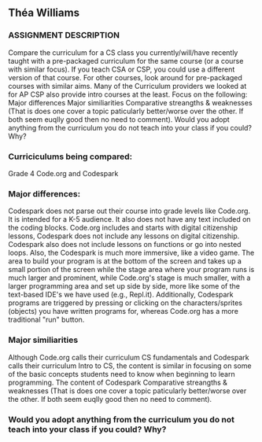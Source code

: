 ## Théa Williams

### ASSIGNMENT DESCRIPTION
Compare the curriculum for a CS class you currently/will/have recently taught with a pre-packaged curriculum for the same course (or a course with similar focus).
If you teach CSA or CSP, you could use a different version of that course.
For other courses, look around for pre-packaged courses with similar aims. Many of the Curriculum providers we looked at for AP CSP also provide intro courses at the least.
Focus on the following:
Major differences
Major similiarities
Comparative streangths & weaknesses (That is does one cover a topic paticularly better/worse over the other. If both seem euqlly good then no need to comment).
Would you adopt anything from the curriculum you do not teach into your class if you could? Why?

### Curriciculums being compared:
Grade 4 Code.org and Codespark

### Major differences:
Codespark does not parse out their course into grade levels like Code.org. It is intended for a K-5 audience. It also does not have any text included on the coding blocks. Code.org includes and starts with digital citizenship lessons, Codespark does not include any lessons on digital citizenship. Codespark also does not include lessons on functions or go into nested loops. Also, the Codespark is much more immersive, like a video game. The area to build your program is at the bottom of the screen and takes up a small portion of the screen while the stage area where your program runs is much larger and prominent, while Code.org's stage is much smaller, with a larger programming area and set up side by side, more like some of the text-based IDE's we have used (e.g., Repl.it). Additionally, Codespark programs are triggered by pressing or clicking on the characters/sprites (objects) you have written programs for, whereas Code.org has a more traditional "run" button.

### Major similiarities

Although Code.org calls their curriculum CS fundamentals and Codespark calls their curriculum Intro to CS, the content is similar in focusing on some of the basic concepts students need to know when beginning to learn programming. The content of Codespark
Comparative streangths & weaknesses (That is does one cover a topic paticularly better/worse over the other. If both seem euqlly good then no need to comment).


### Would you adopt anything from the curriculum you do not teach into your class if you could? Why?
